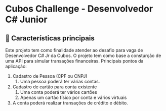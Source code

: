 # Cubos Challenge - Desenvolvedor C# Junior

## 🚀 Características principais
Este projeto tem como finalidade atender ao desafio para vaga de Desenvolvedor C# Jr da Cubos.
O projeto tem como base a consturção de uma API para simular transações financeiras.
Principais pontos da aplicação:

1. Cadastro de Pessoa (CPF ou CNPJ)
   1. Uma pessoa poderá ter várias contas.
2. Cadastro de cartão para conta existente
   1. Uma conta poderá ter vários cartões
   2. Apenas um cartão físico por conta e vários virtuais
3. A conta poderá realizar transações de crédito e débito.
